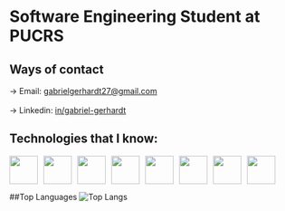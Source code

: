
# Software Engineering Student at PUCRS


## Ways of contact
-> Email: gabrielgerhardt27@gmail.com
<br></br>
-> Linkedin: [in/gabriel-gerhardt](https://www.linkedin.com/in/gabriel-gerhardt-0a8b852b9/)


## Technologies that I know:
<div style="display: flex; gap: 10px;">

<img height="50px" width="50px" src="https://cdn.jsdelivr.net/gh/devicons/devicon@latest/icons/python/python-plain-wordmark.svg" />
<img height="50px" width="50px" src="https://cdn.jsdelivr.net/gh/devicons/devicon@latest/icons/typescript/typescript-plain.svg" />
<img height="50px" width="50px" src="https://cdn.jsdelivr.net/gh/devicons/devicon@latest/icons/react/react-original-wordmark.svg" /> 
<img height="50px" width="50px" src="https://cdn.jsdelivr.net/gh/devicons/devicon@latest/icons/html5/html5-plain-wordmark.svg" />
<img height="50px" width="50px" src="https://cdn.jsdelivr.net/gh/devicons/devicon@latest/icons/css3/css3-plain-wordmark.svg" />
<img height="50px" width="50px" src="https://cdn.jsdelivr.net/gh/devicons/devicon@latest/icons/postgresql/postgresql-plain-wordmark.svg" />
<img height=50px width=50px src="https://cdn.jsdelivr.net/gh/devicons/devicon@latest/icons/bash/bash-plain.svg" />
<img height=50px width=50px src="https://cdn.jsdelivr.net/gh/devicons/devicon@latest/icons/go/go-original.svg" />
</div>

##Top Languages
![Top Langs](https://github-readme-stats.vercel.app/api/top-langs/?username=Gabriel-Gerhardt&layout=compact&theme=radical)
